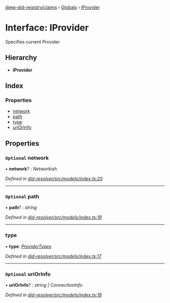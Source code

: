 [@ew-did-registry/claims](../README.md) › [Globals](../globals.md) › [IProvider](iprovider.md)

# Interface: IProvider

Specifies current Provider

## Hierarchy

* **IProvider**

## Index

### Properties

* [network](iprovider.md#optional-network)
* [path](iprovider.md#optional-path)
* [type](iprovider.md#type)
* [uriOrInfo](iprovider.md#optional-uriorinfo)

## Properties

### `Optional` network

• **network**? : *Networkish*

*Defined in [did-resolver/src/models/index.ts:20](https://github.com/energywebfoundation/ew-did-registry/blob/dfdee88/packages/did-resolver/src/models/index.ts#L20)*

___

### `Optional` path

• **path**? : *string*

*Defined in [did-resolver/src/models/index.ts:19](https://github.com/energywebfoundation/ew-did-registry/blob/dfdee88/packages/did-resolver/src/models/index.ts#L19)*

___

###  type

• **type**: *[ProviderTypes](../enums/providertypes.md)*

*Defined in [did-resolver/src/models/index.ts:17](https://github.com/energywebfoundation/ew-did-registry/blob/dfdee88/packages/did-resolver/src/models/index.ts#L17)*

___

### `Optional` uriOrInfo

• **uriOrInfo**? : *string | ConnectionInfo*

*Defined in [did-resolver/src/models/index.ts:18](https://github.com/energywebfoundation/ew-did-registry/blob/dfdee88/packages/did-resolver/src/models/index.ts#L18)*
